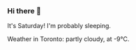 ### Hi there :wave:

It's Saturday! I'm probably sleeping.

Weather in Toronto: partly cloudy, at -9°C.
